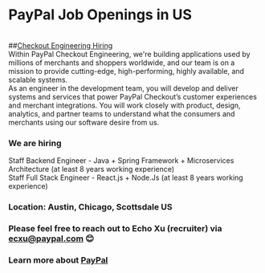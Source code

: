 # PayPal Job Openings in US
<br />  ##[Checkout Engineering Hiring](https://github.com/Echoxu101/PayPal---Job-Openings/blob/master/AI%20Engineer.MD)
  <br />  Within PayPal Checkout Engineering, we're building applications used by millions of merchants and shoppers worldwide, and our team is on a mission to provide cutting-edge, high-performing, highly available, and scalable systems. 
  <br />  As an engineer in the development team, you will develop and deliver systems and services that power PayPal Checkout’s customer experiences and merchant integrations. You will work closely with product, design, analytics, and partner teams to understand what the consumers and merchants using our software desire from us.
  
### We are hiring 
Staff Backend Engineer - Java + Spring Framework + Microservices Architecture (at least 8 years working experience)
<br /> Staff Full Stack Engineer - React.js + Node.Js (at least 8 years working experience)

### Location: Austin, Chicago, Scottsdale US



### Please feel free to reach out to Echo Xu (recruiter) via ecxu@paypal.com 😊

### Learn more about [PayPal](https://www.paypal.com/us/webapps/mpp/about)
